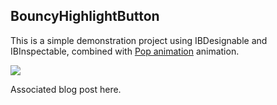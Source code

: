 ## BouncyHighlightButton ##

This is a simple demonstration project using IBDesignable and IBInspectable, combined with [Pop animation](https://github.com/facebook/pop) animation.

![](https://gfycat.com/FilthyUnpleasantDoe)

Associated blog post here.
